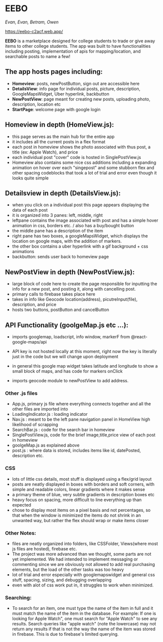 # **EEBO**

_Evan, Evan, Betram, Owen_

https://eebo-c2acf.web.app/

**EEBO** is a marketplace designed for college students to trade or give away items to other college students.
The app was built to have functionalities including posting, implementation of apis for mapping/location, and searchable posts to name a few!

## The app hosts pages including:

- **Homeview**: posts, newPostButton, sign out are accessible here
- **DetailsView**: info page for individual posts, picture, description, GoogleMapsWidget, Uber hyperlink, backbutton
- **NewPostView**: page meant for creating new posts, uploading photo, description, location etc
- **StartPage**: welcome page with google login

## Homeview in depth (HomeView.js):

- this page serves as the main hub for the entire app
- it includes all the current posts in a flex format
- each post in homeview shows the photo associated with thus post, a title (ex: Apple Watch), and price
- each individual post "cover" code is hosted in SinglePostView.js
- Homeview also contains some nice css additions including a expanding animation on hover over each "singepost" and some stubborn flex and other spacing codeblocks that took a lot of trial and error even though it looks quite simple

## Detailsview in depth (DetailsView.js):

- when you click on a individual post this page appears displaying the data of each post
- it is organized into 3 panes: left, middle, right
- leftpane contains the image associated with post and has a simple hover animation in css, borders etc. / also has a buy/bought button
- the middle pane has a description of the item
- right pane has two boxes, a googleMapsWidget, which displays the location on google maps, with the addition of markers.
- the other box contains a uber hyperlink with a gif background + css animations
- backbutton: sends user back to homeview page

## NewPostView in depth (NewPostView.js):

- large block of code here to create the page responsible for inputting the info for a new post, and posting it, along with cancelling post.
- primary calls to firebase takes place here
- takes in info like Geocode location(address), picutreInput(file), description, and price
- hosts two buttons, postButton and cancelButton

## API Functionality (goolgeMap.js etc ...):

- imports googlemap, loadscript, info window, markerF from @react-google-maps/api
- API key is not hosted locally at this moment, right now the key is literally just in the code but we will change upon deployment
- in general this google map widget takes latitude and longitude to show a small block of maps, and has code for markers onClick

- imports geocode module to newPostView to add address.

### Other .js files

- App.js, primary js file where everything connects together and all the other files are imported into
- LoadingIndicator.js : loading indicator
- Nav.js : meant to be the left pane navigation panel in HomeView high likelihood of scrapping
- SearchBar.js : code for the search bar in homeview
- SinglePostView.js, code for the brief image,title,price view of each post in homeview
- goolgeMap.js as explained above
- post.js : where data is stored, includes items like id, datePosted, description etc.

### CSS

- lots of little css details, most stuff is displayed using a flex/grid layout
- posts are neatly displayed in boxes with borders and soft corners, with simple and readable colors, linear gradients where it makes sense
- a primary theme of blue, very subtle gradients in description boxes etc
- heavy focus on spacing, more difficult to line everything up than expected
- chose to display most items on a pixel basis and not percentages, so that when the window is minimized the items do not shrink in an unwanted way, but rather the flex should wrap or make items closer

### Other Notes:

- files are neatly organized into folders, like CSSFolder, Views(where most js files are hosted), firebase etc.
- The project was more advanced than we thought, some parts are not yet implemented. We had intended to implement messaging or commenting since we are obviously not allowed to add real purchasing elements, but the load of the other tasks was too heavy
- lot of trial and error especially with googlemapswidget and general css stuff, spacing, sizing, and debugging overlapping
- even with alot of css work put in, it struggles to work when minimized.

### Searching:

- To search for an item, one must type the name of the item in full and it must match the name of the item in the database. For example: If one is looking for Apple Watch", one must search for "Apple Watch" to see any results. Search queries like "apple watch" (note the lowercase) may not return any results if that is not the way the name of the item was stored in firebase. This is due to firebase's limited querying.
